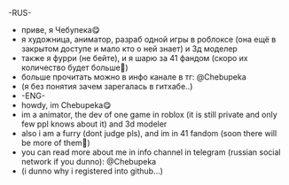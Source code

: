 -RUS-
- приве, я Чебупека😋
- я художница, аниматор, разраб одной игры в роблоксе (она ещё в закрытом доступе и мало кто о ней знает) и 3д моделер
- также я фурри (не бейте), и я шарю за 41 фандом (скоро их количество будет больше🤯)
- больше прочитать можно в инфо канале в тг: @Chebupeka
- (я без понятия зачем зарегалась в гитхабе..)
- 
   -ENG-
- howdy, im Chebupeka😋
- im a animator, the dev of one game in roblox (it is still private and only few ppl knows about it) and 3d modeler
- also i am a furry (dont judge pls), and im in 41 fandom (soon there will be more of them🤯)
- you can read more about me in info channel in telegram (russian social network if you dunno): @Chebupeka
- (i dunno why i registered into github...)
